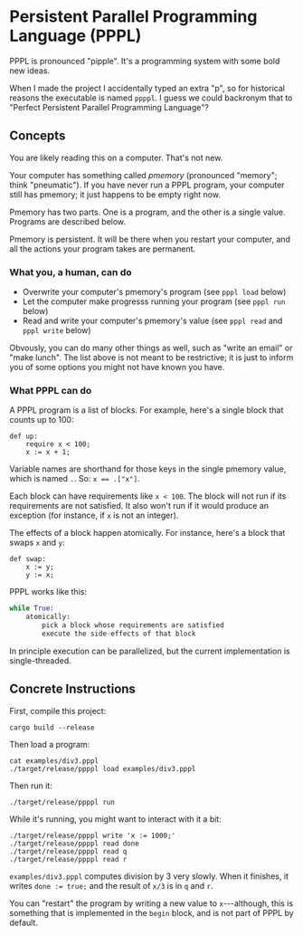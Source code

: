 # Persistent Parallel Programming Language (PPPL)

PPPL is pronounced "pipple".  It's a programming system with some bold new
ideas.

When I made the project I accidentally typed an extra "p", so for historical
reasons the executable is named `ppppl`.  I guess we could backronym that to
"Perfect Persistent Parallel Programming Language"?


## Concepts

You are likely reading this on a computer.  That's not new.

Your computer has something called _pmemory_ (pronounced "memory"; think
"pneumatic").  If you have never run a PPPL program, your computer still has
pmemory; it just happens to be empty right now.

Pmemory has two parts.  One is a program, and the other is a single value.
Programs are described below.

Pmemory is persistent.  It will be there when you restart your computer, and
all the actions your program takes are permanent.


### What you, a human, can do

 - Overwrite your computer's pmemory's program (see `pppl load` below)
 - Let the computer make progresss running your program (see `pppl run` below)
 - Read and write your computer's pmemory's value (see `pppl read` and
   `pppl write` below)

Obvously, you can do many other things as well, such as "write an email" or
"make lunch".  The list above is not meant to be restrictive; it is just to
inform you of some options you might not have known you have.


### What PPPL can do

A PPPL program is a list of blocks.  For example, here's a single block that
counts up to 100:

```
def up:
    require x < 100;
    x := x + 1;
```

Variable names are shorthand for those keys in the single pmemory value, which
is named `.`.  So: `x == .["x"]`.

Each block can have requirements like `x < 100`.  The block will not run if its
requirements are not satisfied.  It also won't run if it would produce an
exception (for instance, if `x` is not an integer).

The effects of a block happen atomically.  For instance, here's a block that
swaps `x` and `y`:

```
def swap:
    x := y;
    y := x;
```

PPPL works like this:

```python
while True:
    atomically:
        pick a block whose requirements are satisfied
        execute the side-effects of that block
```

In principle execution can be parallelized, but the current implementation is
single-threaded.


## Concrete Instructions

First, compile this project:

    cargo build --release

Then load a program:

    cat examples/div3.pppl
    ./target/release/ppppl load examples/div3.pppl

Then run it:

    ./target/release/ppppl run

While it's running, you might want to interact with it a bit:

    ./target/release/ppppl write 'x := 1000;'
    ./target/release/ppppl read done
    ./target/release/ppppl read q
    ./target/release/ppppl read r

`examples/div3.pppl` computes division by 3 very slowly.  When it finishes, it
writes `done := true;` and the result of `x/3` is in `q` and `r`.

You can "restart" the program by writing a new value to `x`---although, this
is something that is implemented in the `begin` block, and is not part of PPPL
by default.
